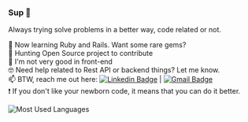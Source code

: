 ### Sup 🤙

Always trying solve problems in a better way, code related or not.

  :rocket: Now learning Ruby and Rails. Want some rare gems? <br/>
  🔎 Hunting Open Source project to contribute <br/>
  🤔 I'm not very good in front-end <br/>
  🤓 Need help related to Rest API or backend things? Let me know. <br/>
  📫 BTW, reach me out here:
    [![Linkedin Badge](https://img.shields.io/badge/-IsaiasOliveira-blue?style=flat-square&logo=Linkedin&logoColor=white&link=https://www.linkedin.com/in/isaious/)](https://www.linkedin.com/in/tgmarinho/) 
| 
[![Gmail Badge](https://img.shields.io/badge/-isaigrec@gmail.com-c14438?style=flat-square&logo=Gmail&logoColor=white&link=mailto:isaigrec@gmail.com)](mailto:isaigrec@gmail.com)<br/>
 :exclamation: If you don't like your newborn code, it means that you can do it better.

![Most Used Languages](https://github-readme-stats.vercel.app/api/top-langs/?username=Isaius&layout=compact)
